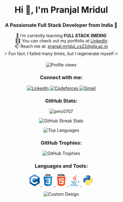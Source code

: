 <!-- Main Heading -->
<h1 align="center">Hi 👋, I'm Pranjal Mridul</h1>
<h3 align="center">A Passionate Full Stack Developer from India 🚀</h3>

<!-- Short Bio with icons -->
<p align="center">
    🌱 I’m currently learning <strong>FULL STACK (MERN)</strong><br>
    👨‍💻 You can check out my portfolio at <a href="https://www.linkedin.com/in/pmc0707/" target="_blank">LinkedIn</a><br>
    📫 Reach me at: <a href="mailto:pranjal.mridul_cs22@gla.ac.in">pranjal.mridul_cs22@gla.ac.in</a><br>
    ⚡ Fun fact: I failed many times, but I regenerate myself 🔥
</p>

<!-- Add a profile views counter -->
<p align="center">
    <img src="https://komarev.com/ghpvc/?username=pmc0707&label=Profile%20views&color=0e75b6&style=flat" alt="Profile views" />
</p>

<!-- Social Media Links -->
<h3 align="center">Connect with me:</h3>
<p align="center">
    <a href="https://linkedin.com/in/pranjalmridul2005" target="_blank">
        <img src="https://img.shields.io/badge/LinkedIn-%230077B5.svg?style=for-the-badge&logo=linkedin&logoColor=white" alt="LinkedIn" />
    </a>
    <a href="https://codeforces.com/profile/pranjal_mridul" target="_blank">
        <img src="https://img.shields.io/badge/Codeforces-%23FFCC00.svg?style=for-the-badge&logo=codeforces&logoColor=black" alt="Codeforces" />
    </a>
    <a href="mailto:pranjal.mridul_cs22@gla.ac.in">
        <img src="https://img.shields.io/badge/Gmail-D14836?style=for-the-badge&logo=gmail&logoColor=white" alt="Gmail" />
    </a>
</p>

<!-- GitHub Stats Cards -->
<h3 align="center">GitHub Stats:</h3>
<p align="center">
    <img src="https://github-readme-stats.vercel.app/api?username=pmc0707&show_icons=true&locale=en" alt="pmc0707" />
</p>
<p align="center">
    <img src="https://github-readme-streak-stats.herokuapp.com/?user=pmc0707&" alt="GitHub Streak Stats" />
</p>
<p align="center">
    <img src="https://github-readme-stats.vercel.app/api/top-langs?username=pmc0707&show_icons=true&locale=en&layout=compact" alt="Top Languages" />
</p>

<!-- Trophies -->
<h3 align="center">GitHub Trophies:</h3>
<p align="center">
    <img src="https://github-profile-trophy.vercel.app/?username=pmc0707&theme=onedark&margin-w=15&margin-h=15" alt="GitHub Trophies" />
</p>

<!-- Tools & Technologies -->
<h3 align="center">Languages and Tools:</h3>
<p align="center">
    <a href="https://www.cprogramming.com/" target="_blank"> 
        <img src="https://raw.githubusercontent.com/devicons/devicon/master/icons/c/c-original.svg" alt="C" width="40" height="40"/> 
    </a> 
    <a href="https://www.w3schools.com/css/" target="_blank"> 
        <img src="https://raw.githubusercontent.com/devicons/devicon/master/icons/css3/css3-original-wordmark.svg" alt="CSS3" width="40" height="40"/> 
    </a> 
    <a href="https://www.w3.org/html/" target="_blank"> 
        <img src="https://raw.githubusercontent.com/devicons/devicon/master/icons/html5/html5-original-wordmark.svg" alt="HTML5" width="40" height="40"/> 
    </a> 
    <a href="https://www.java.com" target="_blank"> 
        <img src="https://raw.githubusercontent.com/devicons/devicon/master/icons/java/java-original.svg" alt="Java" width="40" height="40"/> 
    </a> 
    <a href="https://www.python.org" target="_blank"> 
        <img src="https://raw.githubusercontent.com/devicons/devicon/master/icons/python/python-original.svg" alt="Python" width="40" height="40"/> 
    </a> 
</p>

<!-- Optional: Add Custom Image/Design -->
<div align="center">
    <img src="https://user-images.githubusercontent.com/your-image.jpg" alt="Custom Design" width="60%" />
</div>
